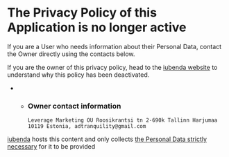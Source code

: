 The Privacy Policy of **this Application** is no longer active
==============================================================

If you are a User who needs information about their Personal Data, contact the Owner directly using the contacts below.

If you are the owner of this privacy policy, head to the [iubenda website](https://www.iubenda.com/) to understand why this policy has been deactivated.

* * ### Owner contact information
        
        Leverage Marketing OU Roosikrantsi tn 2-690k Tallinn Harjumaa 10119 Estonia, adtranquility@gmail.com
        

[iubenda](https://www.iubenda.com/ "iubenda - Privacy Policy generator") hosts this content and only collects [the Personal Data strictly necessary](https://www.iubenda.com/privacy-policy/65675001) for it to be provided